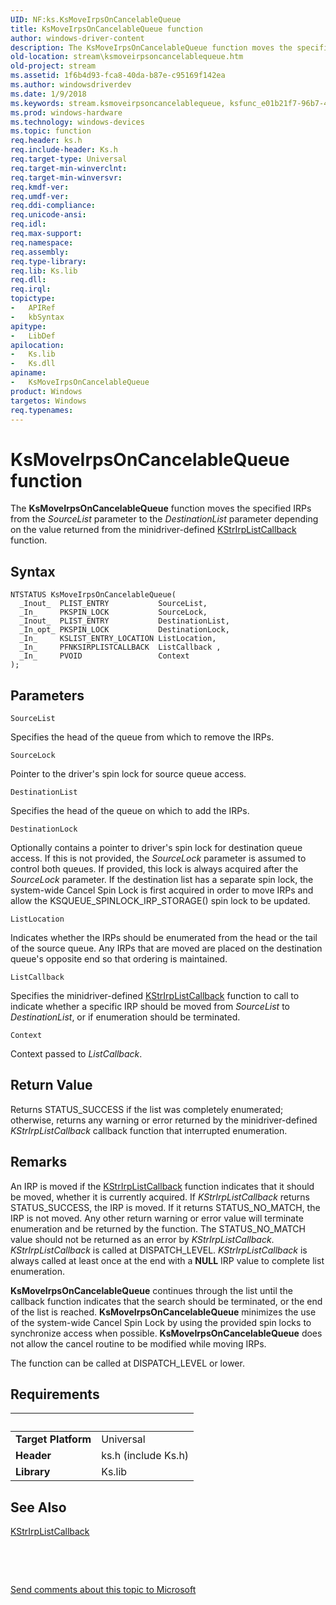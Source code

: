 ```yaml
---
UID: NF:ks.KsMoveIrpsOnCancelableQueue
title: KsMoveIrpsOnCancelableQueue function
author: windows-driver-content
description: The KsMoveIrpsOnCancelableQueue function moves the specified IRPs from the SourceList parameter to the DestinationList parameter depending on the value returned from the minidriver-defined KStrIrpListCallback function.
old-location: stream\ksmoveirpsoncancelablequeue.htm
old-project: stream
ms.assetid: 1f6b4d93-fca8-40da-b87e-c95169f142ea
ms.author: windowsdriverdev
ms.date: 1/9/2018
ms.keywords: stream.ksmoveirpsoncancelablequeue, ksfunc_e01b21f7-96b7-4a6c-b6cb-3667d7b6b4dc.xml, KsMoveIrpsOnCancelableQueue, ks/KsMoveIrpsOnCancelableQueue, KsMoveIrpsOnCancelableQueue function [Streaming Media Devices]
ms.prod: windows-hardware
ms.technology: windows-devices
ms.topic: function
req.header: ks.h
req.include-header: Ks.h
req.target-type: Universal
req.target-min-winverclnt: 
req.target-min-winversvr: 
req.kmdf-ver: 
req.umdf-ver: 
req.ddi-compliance: 
req.unicode-ansi: 
req.idl: 
req.max-support: 
req.namespace: 
req.assembly: 
req.type-library: 
req.lib: Ks.lib
req.dll: 
req.irql: 
topictype:
-	APIRef
-	kbSyntax
apitype:
-	LibDef
apilocation:
-	Ks.lib
-	Ks.dll
apiname:
-	KsMoveIrpsOnCancelableQueue
product: Windows
targetos: Windows
req.typenames: 
---
```



# KsMoveIrpsOnCancelableQueue function
The <b>KsMoveIrpsOnCancelableQueue</b> function moves the specified IRPs from the <i>SourceList</i> parameter to the <i>DestinationList </i>parameter depending on the value returned from the minidriver-defined <a href="https://msdn.microsoft.com/library/windows/hardware/ff567187">KStrIrpListCallback</a> function.

## Syntax

````
NTSTATUS KsMoveIrpsOnCancelableQueue(
  _Inout_  PLIST_ENTRY           SourceList,
  _In_     PKSPIN_LOCK           SourceLock,
  _Inout_  PLIST_ENTRY           DestinationList,
  _In_opt_ PKSPIN_LOCK           DestinationLock,
  _In_     KSLIST_ENTRY_LOCATION ListLocation,
  _In_     PFNKSIRPLISTCALLBACK  ListCallback ,
  _In_     PVOID                 Context 
);
````

## Parameters

`SourceList`

Specifies the head of the queue from which to remove the IRPs.

`SourceLock`

Pointer to the driver's spin lock for source queue access.

`DestinationList`

Specifies the head of the queue on which to add the IRPs.

`DestinationLock`

Optionally contains a pointer to driver's spin lock for destination queue access. If this is not provided, the <i>SourceLock</i> parameter is assumed to control both queues. If provided, this lock is always acquired after the <i>SourceLock</i> parameter. If the destination list has a separate spin lock, the system-wide Cancel Spin Lock is first acquired in order to move IRPs and allow the KSQUEUE_SPINLOCK_IRP_STORAGE() spin lock to be updated.

`ListLocation`

Indicates whether the IRPs should be enumerated from the head or the tail of the source queue. Any IRPs that are moved are placed on the destination queue's opposite end so that ordering is maintained.

`ListCallback`

Specifies the minidriver-defined <a href="https://msdn.microsoft.com/library/windows/hardware/ff567187">KStrIrpListCallback</a> function to call to indicate whether a specific IRP should be moved from <i>SourceList</i> to <i>DestinationList</i>, or if enumeration should be terminated.

`Context`

Context passed to <i>ListCallback</i>.


## Return Value

Returns STATUS_SUCCESS if the list was completely enumerated; otherwise, returns any warning or error returned by the minidriver-defined <i>KStrIrpListCallback</i> callback function that interrupted enumeration.

## Remarks

An IRP is moved if the <a href="https://msdn.microsoft.com/library/windows/hardware/ff567187">KStrIrpListCallback</a> function indicates that it should be moved, whether it is currently acquired. If <i>KStrIrpListCallback </i>returns STATUS_SUCCESS, the IRP is moved. If it returns STATUS_NO_MATCH, the IRP is not moved. Any other return warning or error value will terminate enumeration and be returned by the function. The STATUS_NO_MATCH value should not be returned as an error by <i>KStrIrpListCallback</i>. <i>KStrIrpListCallback</i> is called at DISPATCH_LEVEL. <i>KStrIrpListCallback</i> is always called at least once at the end with a <b>NULL</b> IRP value to complete list enumeration.

<b>KsMoveIrpsOnCancelableQueue</b> continues through the list until the callback function indicates that the search should be terminated, or the end of the list is reached. <b>KsMoveIrpsOnCancelableQueue</b> minimizes the use of the system-wide Cancel Spin Lock by using the provided spin locks to synchronize access when possible. <b>KsMoveIrpsOnCancelableQueue</b> does not allow the cancel routine to be modified while moving IRPs.

The function can be called at DISPATCH_LEVEL or lower.

## Requirements
| &nbsp; | &nbsp; |
| ---- |:---- |
| **Target Platform** | Universal |
| **Header** | ks.h (include Ks.h) |
| **Library** | Ks.lib |

## See Also

<a href="https://msdn.microsoft.com/library/windows/hardware/ff567187">KStrIrpListCallback</a>

 

 

<a href="mailto:wsddocfb@microsoft.com?subject=Documentation%20feedback [stream\stream]:%20KsMoveIrpsOnCancelableQueue function%20 RELEASE:%20(1/9/2018)&amp;body=%0A%0APRIVACY STATEMENT%0A%0AWe use your feedback to improve the documentation. We don't use your email address for any other purpose, and we'll remove your email address from our system after the issue that you're reporting is fixed. While we're working to fix this issue, we might send you an email message to ask for more info. Later, we might also send you an email message to let you know that we've addressed your feedback.%0A%0AFor more info about Microsoft's privacy policy, see http://privacy.microsoft.com/en-us/default.aspx." title="Send comments about this topic to Microsoft">Send comments about this topic to Microsoft</a>